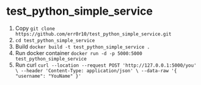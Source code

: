 # test_python_simple_service

1. Copy ```git clone https://github.com/err0r10/test_python_simple_service.git```
2. ```cd test_python_simple_service```
3. Build ```docker build -t test_python_simple_service .```
4. Run docker container ```docker run -d -p 5000:5000 test_python_simple_service```
5. Run curl ```curl --location --request POST 'http://127.0.0.1:5000/you' \
--header 'Content-Type: application/json' \
--data-raw '{
    "username": "YouName"
}'```
